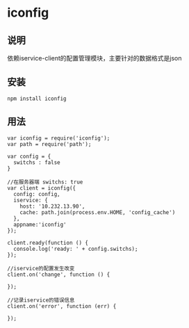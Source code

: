 iconfig
=======

## 说明
依赖iservice-client的配置管理模块，主要针对的数据格式是json

## 安装

````
npm install iconfig
````

## 用法

````
var iconfig = require('iconfig');
var path = require('path');

var config = {
  switchs : false
}

//在服务器端 switchs: true
var client = iconfig({
  config: config,
  iservice: {
    host: '10.232.13.90',
    cache: path.join(process.env.HOME, 'config_cache')
  },
  appname:'iconfig'
});

client.ready(function () {
  console.log('ready: ' + config.switchs);
});

//iservice的配置发生改变
client.on('change', function () {

});

//记录iservice的错误信息
client.on('error', function (err) {

});
````
